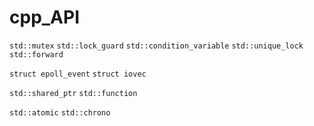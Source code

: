 # cpp_API

`std::mutex`
`std::lock_guard`
`std::condition_variable`
`std::unique_lock`
`std::forward`

`struct epoll_event`
`struct iovec`

`std::shared_ptr`
`std::function`

`std::atomic`
`std::chrono`
